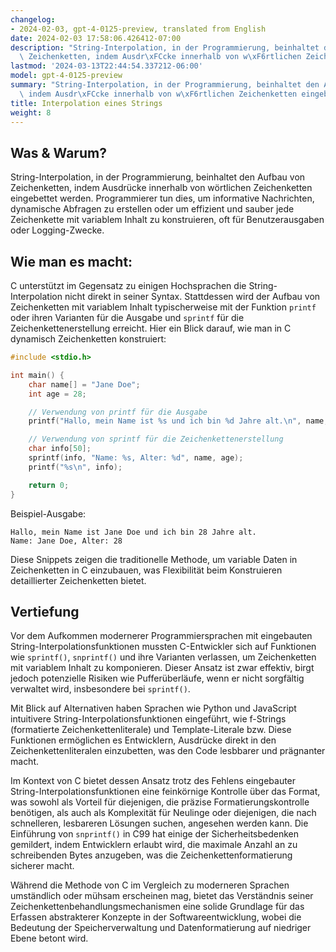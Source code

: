 ```yaml
---
changelog:
- 2024-02-03, gpt-4-0125-preview, translated from English
date: 2024-02-03 17:58:06.426412-07:00
description: "String-Interpolation, in der Programmierung, beinhaltet den Aufbau von\
  \ Zeichenketten, indem Ausdr\xFCcke innerhalb von w\xF6rtlichen Zeichenketten eingebettet\u2026"
lastmod: '2024-03-13T22:44:54.337212-06:00'
model: gpt-4-0125-preview
summary: "String-Interpolation, in der Programmierung, beinhaltet den Aufbau von Zeichenketten,\
  \ indem Ausdr\xFCcke innerhalb von w\xF6rtlichen Zeichenketten eingebettet\u2026"
title: Interpolation eines Strings
weight: 8
---
```


## Was & Warum?

String-Interpolation, in der Programmierung, beinhaltet den Aufbau von Zeichenketten, indem Ausdrücke innerhalb von wörtlichen Zeichenketten eingebettet werden. Programmierer tun dies, um informative Nachrichten, dynamische Abfragen zu erstellen oder um effizient und sauber jede Zeichenkette mit variablem Inhalt zu konstruieren, oft für Benutzerausgaben oder Logging-Zwecke.

## Wie man es macht:

C unterstützt im Gegensatz zu einigen Hochsprachen die String-Interpolation nicht direkt in seiner Syntax. Stattdessen wird der Aufbau von Zeichenketten mit variablem Inhalt typischerweise mit der Funktion `printf` oder ihren Varianten für die Ausgabe und `sprintf` für die Zeichenkettenerstellung erreicht. Hier ein Blick darauf, wie man in C dynamisch Zeichenketten konstruiert:

```c
#include <stdio.h>

int main() {
    char name[] = "Jane Doe";
    int age = 28;

    // Verwendung von printf für die Ausgabe
    printf("Hallo, mein Name ist %s und ich bin %d Jahre alt.\n", name, age);

    // Verwendung von sprintf für die Zeichenkettenerstellung
    char info[50];
    sprintf(info, "Name: %s, Alter: %d", name, age);
    printf("%s\n", info);

    return 0;
}
```
Beispiel-Ausgabe:
```
Hallo, mein Name ist Jane Doe und ich bin 28 Jahre alt.
Name: Jane Doe, Alter: 28
```
Diese Snippets zeigen die traditionelle Methode, um variable Daten in Zeichenketten in C einzubauen, was Flexibilität beim Konstruieren detaillierter Zeichenketten bietet.

## Vertiefung

Vor dem Aufkommen modernerer Programmiersprachen mit eingebauten String-Interpolationsfunktionen mussten C-Entwickler sich auf Funktionen wie `sprintf()`, `snprintf()` und ihre Varianten verlassen, um Zeichenketten mit variablem Inhalt zu komponieren. Dieser Ansatz ist zwar effektiv, birgt jedoch potenzielle Risiken wie Pufferüberläufe, wenn er nicht sorgfältig verwaltet wird, insbesondere bei `sprintf()`.

Mit Blick auf Alternativen haben Sprachen wie Python und JavaScript intuitivere String-Interpolationsfunktionen eingeführt, wie f-Strings (formatierte Zeichenkettenliterale) und Template-Literale bzw. Diese Funktionen ermöglichen es Entwicklern, Ausdrücke direkt in den Zeichenkettenliteralen einzubetten, was den Code lesbbarer und prägnanter macht.

Im Kontext von C bietet dessen Ansatz trotz des Fehlens eingebauter String-Interpolationsfunktionen eine feinkörnige Kontrolle über das Format, was sowohl als Vorteil für diejenigen, die präzise Formatierungskontrolle benötigen, als auch als Komplexität für Neulinge oder diejenigen, die nach schnelleren, lesbareren Lösungen suchen, angesehen werden kann. Die Einführung von `snprintf()` in C99 hat einige der Sicherheitsbedenken gemildert, indem Entwicklern erlaubt wird, die maximale Anzahl an zu schreibenden Bytes anzugeben, was die Zeichenkettenformatierung sicherer macht.

Während die Methode von C im Vergleich zu moderneren Sprachen umständlich oder mühsam erscheinen mag, bietet das Verständnis seiner Zeichenkettenbehandlungsmechanismen eine solide Grundlage für das Erfassen abstrakterer Konzepte in der Softwareentwicklung, wobei die Bedeutung der Speicherverwaltung und Datenformatierung auf niedriger Ebene betont wird.
